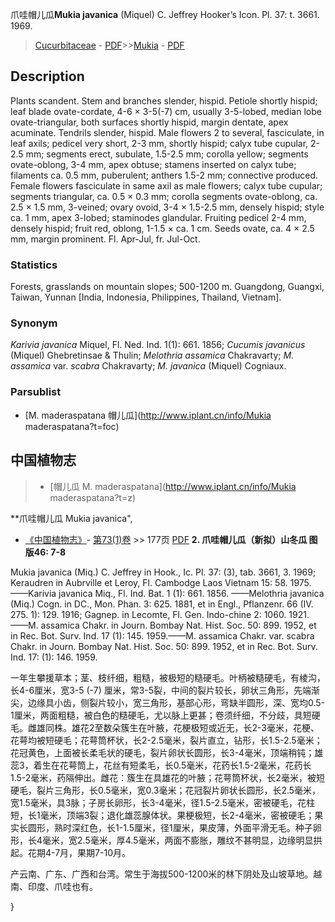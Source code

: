 爪哇帽儿瓜**Mukia javanica** (Miquel) C. Jeffrey Hooker’s Icon. Pl. 37: t. 3661. 1969.

> [Cucurbitaceae](http://www.iplant.cn/info/Cucurbitaceae?t=foc) - [PDF](http://www.iplant.cn/foc/pdf/Cucurbitaceae.pdf)>>[Mukia](http://www.iplant.cn/info/Mukia?t=foc) - [PDF](http://www.iplant.cn/foc/pdf/Mukia.pdf)

## Description

Plants scandent. Stem and branches slender, hispid. Petiole shortly hispid; leaf blade ovate-cordate, 4-6 × 3-5(-7) cm, usually 3-5-lobed, median lobe ovate-triangular, both surfaces shortly hispid, margin dentate, apex acuminate. Tendrils slender, hispid. Male flowers 2 to several, fasciculate, in leaf axils; pedicel very short, 2-3 mm, shortly hispid; calyx tube cupular, 2-2.5 mm; segments erect, subulate, 1.5-2.5 mm; corolla yellow; segments ovate-oblong, 3-4 mm, apex obtuse; stamens inserted on calyx tube; filaments ca. 0.5 mm, puberulent; anthers 1.5-2 mm; connective produced. Female flowers fasciculate in same axil as male flowers; calyx tube cupular; segments triangular, ca. 0.5 × 0.3 mm; corolla segments ovate-oblong, ca. 2.5 × 1.5 mm, 3-veined; ovary ovoid, 3-4 × 1.5-2.5 mm, densely hispid; style ca. 1 mm, apex 3-lobed; staminodes glandular. Fruiting pedicel 2-4 mm, densely hispid; fruit red, oblong, 1-1.5 × ca. 1 cm. Seeds ovate, ca. 4 × 2.5 mm, margin prominent. Fl. Apr-Jul, fr. Jul-Oct.

### Statistics
Forests, grasslands on mountain slopes; 500-1200 m. Guangdong, Guangxi, Taiwan, Yunnan [India, Indonesia, Philippines, Thailand, Vietnam].

### Synonym
*Karivia javanica* Miquel, Fl. Ned. Ind. 1(1): 661. 1856; *Cucumis javanicus* (Miquel) Ghebretinsae & Thulin; *Melothria assamica* Chakravarty; *M. assamica* var. *scabra* Chakravarty; *M. javanica* (Miquel) Cogniaux.

### Parsublist

* [M.  maderaspatana  帽儿瓜](http://www.iplant.cn/info/Mukia maderaspatana?t=foc)

## 中国植物志

> * [帽儿瓜  M.  maderaspatana](http://www.iplant.cn/info/Mukia maderaspatana?t=z)

**爪哇帽儿瓜 Mukia javanica",

* [《中国植物志》](http://www.iplant.cn/frps)- [第73(1)卷](http://www.iplant.cn/frps/vol/73(1)) >> 177页 [PDF](http://www.iplant.cn/frps/pdf/73(1)/177.PDF)
**2. 爪哇帽儿瓜（新拟）山冬瓜 图版46: 7-8**

Mukia javanica (Miq.) C. Jeffrey in Hook., Ic. Pl. 37: (3), tab. 3661, 3. 1969; Keraudren in Aubrville et Leroy, Fl. Cambodge Laos Vietnam 15: 58. 1975.——Karivia javanica Miq., Fl. Ind. Bat. 1 (1): 661. 1856. ——Melothria javanica (Miq.) Cogn. in DC., Mon. Phan. 3: 625. 1881, et in Engl., Pflanzenr. 66 (IV. 275. 1): 129. 1916; Gagnep. in Lecomte, Fl. Gen. Indo-chine 2: 1060. 1921. ——M. assamica Chakr. in Journ. Bombay Nat. Hist. Soc. 50: 899. 1952, et in Rec. Bot. Surv. Ind. 17 (1): 145. 1959.——M. assamica Chakr. var. scabra Chakr. in Journ. Bombay Nat. Hist. Soc. 50: 899. 1952, et in Rec. Bot. Surv. Ind. 17: (1): 146. 1959.

一年生攀援草本；茎、枝纤细，粗糙，被极短的糙硬毛。叶柄被糙硬毛，有棱沟，长4-6厘米，宽3-5 (-7) 厘米，常3-5裂，中间的裂片较长，卵状三角形，先端渐尖，边缘具小齿，侧裂片较小，宽三角形，基部心形，弯缺半圆形，深、宽均0.5-1厘米，两面粗糙，被白色的糙硬毛，尤以脉上更甚；卷须纤细，不分歧，具短硬毛。雌雄同株。雄花2至数朵簇生在叶腋，花梗极短或近无，长2-3毫米，花梗、花萼均被短硬毛；花萼筒杯状，长2-2.5毫米，裂片直立，钻形，长1.5-2.5毫米；花冠黄色，上面被长柔毛状的硬毛，裂片卵状长圆形，长3-4毫米，顶端稍钝；雄蕊3，着生在花萼筒上，花丝有短柔毛，长0.5毫米，花药长1.5-2毫米，花药长1.5-2毫米，药隔伸出。雌花：簇生在具雄花的叶腋；花萼筒杯状，长2毫米，被短硬毛，裂片三角形，长0.5毫米，宽0.3毫米；花冠裂片卵状长圆形，长2.5毫米，宽1.5毫米，具3脉；子房长卵形，长3-4毫米，径1.5-2.5毫米，密被硬毛，花柱短，长1毫米，顶端3裂；退化雄蕊腺体状。果梗极短，长2-4毫米，密被硬毛；果实长圆形，熟时深红色，长1-1.5厘米，径1厘米，果皮薄，外面平滑无毛。种子卵形，长4毫米，宽2.5毫米，厚4.5毫米，两面不膨胀，雕纹不甚明显，边缘明显拱起。花期4-7月，果期7-10月。

产云南、广东、广西和台湾。常生于海拔500-1200米的林下阴处及山坡草地。越南、印度、爪哇也有。

}